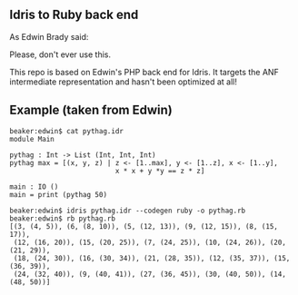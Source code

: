 Idris to Ruby back end
----------------------

As Edwin Brady said:

Please, don't ever use this.

This repo is based on Edwin's PHP back end for Idris. It targets the ANF intermediate representation and hasn't been optimized at all!

Example (taken from Edwin)
--------------------------

    beaker:edwin$ cat pythag.idr 
    module Main

    pythag : Int -> List (Int, Int, Int)
    pythag max = [(x, y, z) | z <- [1..max], y <- [1..z], x <- [1..y],
                              x * x + y *y == z * z]

    main : IO ()
    main = print (pythag 50)

    beaker:edwin$ idris pythag.idr --codegen ruby -o pythag.rb
    beaker:edwin$ rb pythag.rb 
    [(3, (4, 5)), (6, (8, 10)), (5, (12, 13)), (9, (12, 15)), (8, (15, 17)), 
     (12, (16, 20)), (15, (20, 25)), (7, (24, 25)), (10, (24, 26)), (20, (21, 29)), 
     (18, (24, 30)), (16, (30, 34)), (21, (28, 35)), (12, (35, 37)), (15, (36, 39)), 
     (24, (32, 40)), (9, (40, 41)), (27, (36, 45)), (30, (40, 50)), (14, (48, 50))]

